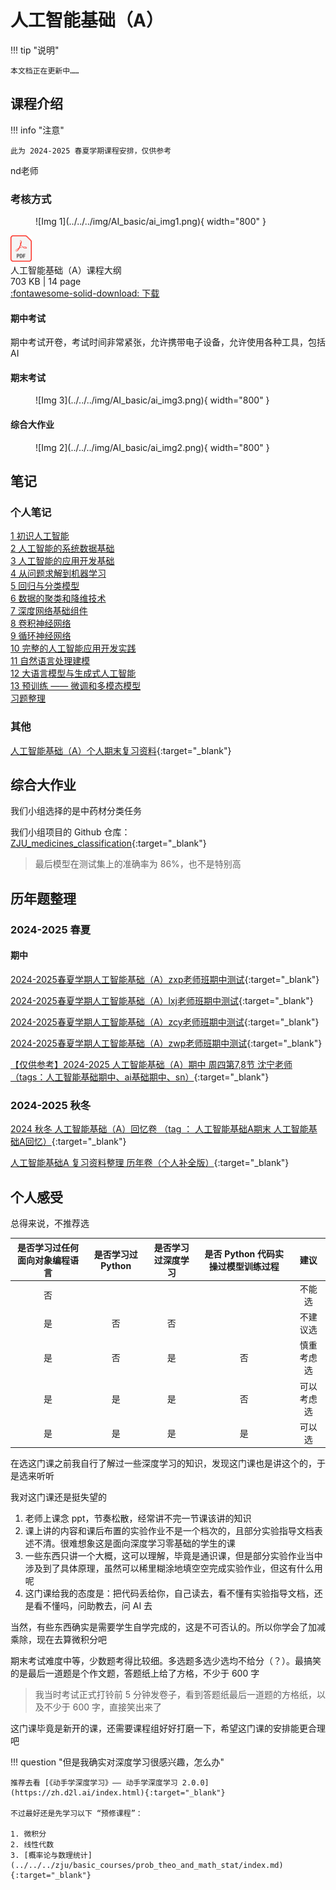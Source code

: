 # 人工智能基础（A）

!!! tip "说明"

    本文档正在更新中……

## 课程介绍

!!! info "注意"

    此为 2024-2025 春夏学期课程安排，仅供参考

nd老师

### 考核方式

<figure markdown="span">
  ![Img 1](../../../img/AI_basic/ai_img1.png){ width="800" }
</figure>

<div class="hq-card hq-file-block" markdown="1">
<div class="file-icon"><img src="../../../img/pdf.svg" style="height: 3em;"></div>
<div class="hq-file-body">
<div class="hq-file-title">人工智能基础（A）课程大纲</div>
<div class="hq-file-meta">703 KB | 14 page</div>
</div>
<a class="hq-down-button" target="_blank" href="../../../file/AI_basic/ai_doc1.pdf" markdown="1">:fontawesome-solid-download: 下载</a>
</div>

#### 期中考试

期中考试开卷，考试时间非常紧张，允许携带电子设备，允许使用各种工具，包括 AI

#### 期末考试

<figure markdown="span">
  ![Img 3](../../../img/AI_basic/ai_img3.png){ width="800" }
</figure>

#### 综合大作业

<figure markdown="span">
  ![Img 2](../../../img/AI_basic/ai_img2.png){ width="800" }
</figure>

## 笔记

### 个人笔记

[1 初识人工智能](./ch1.md)<br/>
[2 人工智能的系统数据基础](./ch2.md)<br/>
[3 人工智能的应用开发基础](./ch3.md)<br/>
[4 从问题求解到机器学习](./ch4.md)<br/>
[5 回归与分类模型](./ch5.md)<br/>
[6 数据的聚类和降维技术](./ch6.md)<br/>
[7 深度网络基础组件](./ch7.md)<br/>
[8 卷积神经网络](./ch8.md)<br/>
[9 循环神经网络](./ch9.md)<br/>
[10 完整的人工智能应用开发实践](./ch10.md)<br/>
[11 自然语言处理建模](./ch11.md)<br/>
[12 大语言模型与生成式人工智能](./ch12.md)<br/>
[13 预训练 —— 微调和多模态模型](./ch13.md)<br/>
[习题整理](./exercise.md)

### 其他

[人工智能基础（A）个人期末复习资料](https://www.cc98.org/topic/6213806){:target="_blank"}

## 综合大作业

我们小组选择的是中药材分类任务

我们小组项目的 Github 仓库：[ZJU_medicines_classification](https://github.com/WintermelonC/ZJU_medicines_classification){:target="_blank"}

> 最后模型在测试集上的准确率为 86%，也不是特别高

## 历年题整理

### 2024-2025 春夏

#### 期中

[2024-2025春夏学期人工智能基础（A）zxp老师班期中测试](https://www.cc98.org/topic/6163038){:target="_blank"}

[2024-2025春夏学期人工智能基础（A）lxj老师班期中测试](https://www.cc98.org/topic/6162841){:target="_blank"}

[2024-2025春夏学期人工智能基础（A）zcy老师班期中测试](https://www.cc98.org/topic/6162655){:target="_blank"}

[2024-2025春夏学期人工智能基础（A）zwp老师班期中测试](https://www.cc98.org/topic/6162651){:target="_blank"}

[【仅供参考】2024-2025 人工智能基础（A）期中 周四第7,8节 沈宁老师（tags：人工智能基础期中、ai基础期中、sn）](https://www.cc98.org/topic/6158487){:target="_blank"}

### 2024-2025 秋冬

[2024 秋冬 人工智能基础（A）回忆卷 （tag ： 人工智能基础A期末 人工智能基础A回忆）](https://www.cc98.org/topic/6088287){:target="_blank"}

[人工智能基础A 复习资料整理 历年卷（个人补全版）](https://www.cc98.org/topic/6206862){:target="_blank"}

## 个人感受

总得来说，不推荐选

| 是否学习过任何面向对象编程语言 | 是否学习过 Python | 是否学习过深度学习 | 是否 Python 代码实操过模型训练过程 | 建议 |
| :--: | :--: | :--: | :--: | :--: |
| 否 | | | | 不能选 |
| 是 | 否 | 否 | | 不建议选 |
| 是 | 否 | 是 | 否 | 慎重考虑选 |
| 是 | 是 | 是 | 否 | 可以考虑选 |
| 是 | 是 | 是 | 是 | 可以选 |

在选这门课之前我自行了解过一些深度学习的知识，发现这门课也是讲这个的，于是选来听听

我对这门课还是挺失望的

1. 老师上课念 ppt，节奏松散，经常讲不完一节课该讲的知识
2. 课上讲的内容和课后布置的实验作业不是一个档次的，且部分实验指导文档表述不清。很难想象这是面向深度学习零基础的学生的课
3. 一些东西只讲一个大概，这可以理解，毕竟是通识课，但是部分实验作业当中涉及到了具体原理，虽然可以稀里糊涂地填空空完成实验作业，但这有什么用呢
4. 这门课给我的态度是：把代码丢给你，自己读去，看不懂有实验指导文档，还是看不懂吗，问助教去，问 AI 去

当然，有些东西确实是需要学生自学完成的，这是不可否认的。所以你学会了加减乘除，现在去算微积分吧

期末考试难度中等，少数题考得比较细。多选题多选少选均不给分（？）。最搞笑的是最后一道题是个作文题，答题纸上给了方格，不少于 600 字

> 我当时考试正式打铃前 5 分钟发卷子，看到答题纸最后一道题的方格纸，以及不少于 600 字，直接笑出来了

这门课毕竟是新开的课，还需要课程组好好打磨一下，希望这门课的安排能更合理吧

!!! question "但是我确实对深度学习很感兴趣，怎么办"

    推荐去看 [《动手学深度学习》—— 动手学深度学习 2.0.0](https://zh.d2l.ai/index.html){:target="_blank"}

    不过最好还是先学习以下 “预修课程”：

    1. 微积分
    2. 线性代数
    3. [概率论与数理统计](../../../zju/basic_courses/prob_theo_and_math_stat/index.md){:target="_blank"}